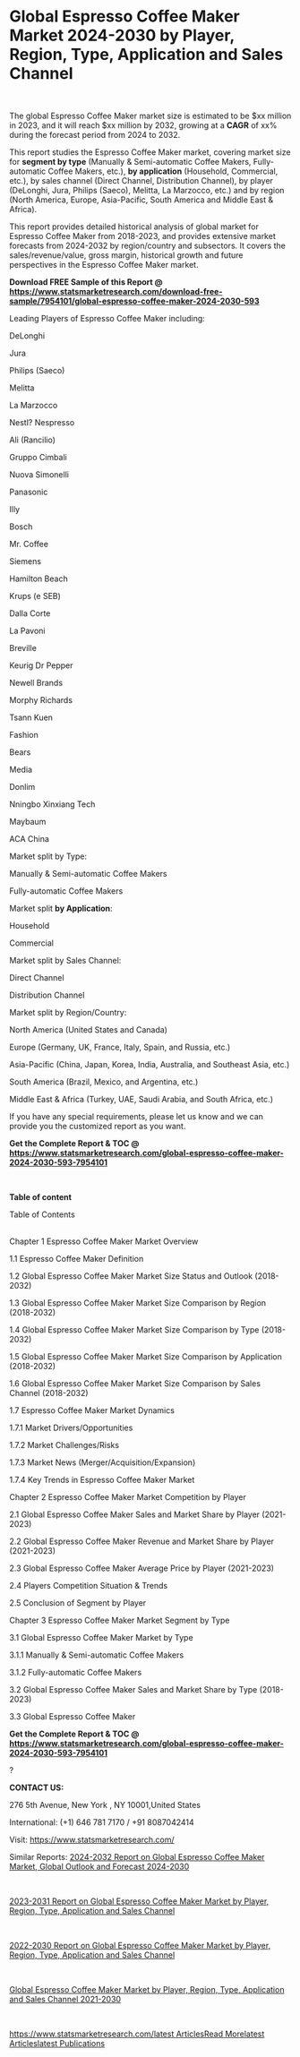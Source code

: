 <h1>Global Espresso Coffee Maker Market 2024-2030 by Player, Region, Type, Application and Sales Channel</h1><br/><p>The global Espresso Coffee Maker market size is estimated to be $xx million in 2023, and it will reach $xx million by 2032, growing at a <strong>CAGR</strong> of xx% during the forecast period from 2024 to 2032.</p>
 
 
 
 <p>This report studies the Espresso Coffee Maker market, covering market size for <strong>segment by type</strong> (Manually & Semi-automatic Coffee Makers, Fully-automatic Coffee Makers, etc.), <strong>by application</strong> (Household, Commercial, etc.), by sales channel (Direct Channel, Distribution Channel), by player (DeLonghi, Jura, Philips (Saeco), Melitta, La Marzocco, etc.) and by region (North America, Europe, Asia-Pacific, South America and Middle East & Africa).</p>
 
 
 
 <p>This report provides detailed historical analysis of global market for Espresso Coffee Maker from 2018-2023, and provides extensive market forecasts from 2024-2032 by region/country and subsectors. It covers the sales/revenue/value, gross margin, historical growth and future perspectives in the Espresso Coffee Maker market.</p>
 
 
 
 <p><strong>Download FREE Sample of this Report @ <a href="https://www.statsmarketresearch.com/download-free-sample/7954101/global-espresso-coffee-maker-2024-2030-593">https://www.statsmarketresearch.com/download-free-sample/7954101/global-espresso-coffee-maker-2024-2030-593</a></strong></p>
 
 
 
 <p>Leading Players of Espresso Coffee Maker including:</p>
 
 
 
 <p>DeLonghi</p>
 
 
 
 <p>Jura</p>
 
 
 
 <p>Philips (Saeco)</p>
 
 
 
 <p>Melitta</p>
 
 
 
 <p>La Marzocco</p>
 
 
 
 <p>Nestl? Nespresso</p>
 
 
 
 <p>Ali (Rancilio)</p>
 
 
 
 <p>Gruppo Cimbali</p>
 
 
 
 <p>Nuova Simonelli</p>
 
 
 
 <p>Panasonic</p>
 
 
 
 <p>Illy</p>
 
 
 
 <p>Bosch</p>
 
 
 
 <p>Mr. Coffee</p>
 
 
 
 <p>Siemens</p>
 
 
 
 <p>Hamilton Beach</p>
 
 
 
 <p>Krups (e SEB)</p>
 
 
 
 <p>Dalla Corte</p>
 
 
 
 <p>La Pavoni</p>
 
 
 
 <p>Breville</p>
 
 
 
 <p>Keurig Dr Pepper</p>
 
 
 
 <p>Newell Brands</p>
 
 
 
 <p>Morphy Richards</p>
 
 
 
 <p>Tsann Kuen</p>
 
 
 
 <p>Fashion</p>
 
 
 
 <p>Bears</p>
 
 
 
 <p>Media</p>
 
 
 
 <p>Donlim</p>
 
 
 
 <p>Nningbo Xinxiang Tech</p>
 
 
 
 <p>Maybaum</p>
 
 
 
 <p>ACA China</p>
 
 
 
 <p>Market split by Type:</p>
 
 
 
 <p>Manually & Semi-automatic Coffee Makers</p>
 
 
 
 <p>Fully-automatic Coffee Makers</p>
 
 
 
 <p>Market split <strong>by Application</strong>:</p>
 
 
 
 <p>Household</p>
 
 
 
 <p>Commercial</p>
 
 
 
 <p>Market split by Sales Channel:</p>
 
 
 
 <p>Direct Channel</p>
 
 
 
 <p>Distribution Channel</p>
 
 
 
 <p>Market split by Region/Country:</p>
 
 
 
 <p>North America (United States and Canada)</p>
 
 
 
 <p>Europe (Germany, UK, France, Italy, Spain, and Russia, etc.)</p>
 
 
 
 <p>Asia-Pacific (China, Japan, Korea, India, Australia, and Southeast Asia, etc.)</p>
 
 
 
 <p>South America (Brazil, Mexico, and Argentina, etc.)</p>
 
 
 
 <p>Middle East & Africa (Turkey, UAE, Saudi Arabia, and South Africa, etc.)</p>
 
 
 
 <p>If you have any special requirements, please let us know and we can provide you the customized report as you want.</p>
 
 
 
 <div><b>Get the Complete Report & TOC @ <a href="https://www.statsmarketresearch.com/global-espresso-coffee-maker-2024-2030-593-7954101">https://www.statsmarketresearch.com/global-espresso-coffee-maker-2024-2030-593-7954101</a></b></div>
 
 
 
 <p><br />
 
 <b>Table of content</b></p>
 
 
 
 <p>Table of Contents<br />
 
 <br />
 
 Chapter 1 Espresso Coffee Maker Market Overview<br />
 
 1.1 Espresso Coffee Maker Definition<br />
 
 1.2 Global Espresso Coffee Maker Market Size Status and Outlook (2018-2032)<br />
 
 1.3 Global Espresso Coffee Maker Market Size Comparison by Region (2018-2032)<br />
 
 1.4 Global Espresso Coffee Maker Market Size Comparison by Type (2018-2032)<br />
 
 1.5 Global Espresso Coffee Maker Market Size Comparison by Application (2018-2032)<br />
 
 1.6 Global Espresso Coffee Maker Market Size Comparison by Sales Channel (2018-2032)<br />
 
 1.7 Espresso Coffee Maker Market Dynamics<br />
 
 1.7.1 Market Drivers/Opportunities<br />
 
 1.7.2 Market Challenges/Risks<br />
 
 1.7.3 Market News (Merger/Acquisition/Expansion)<br />
 
 1.7.4 Key Trends in Espresso Coffee Maker Market<br />
 
 Chapter 2 Espresso Coffee Maker Market Competition by Player<br />
 
 2.1 Global Espresso Coffee Maker Sales and Market Share by Player (2021-2023)<br />
 
 2.2 Global Espresso Coffee Maker Revenue and Market Share by Player (2021-2023)<br />
 
 2.3 Global Espresso Coffee Maker Average Price by Player (2021-2023)<br />
 
 2.4 Players Competition Situation & Trends<br />
 
 2.5 Conclusion of Segment by Player<br />
 
 Chapter 3 Espresso Coffee Maker Market Segment by Type<br />
 
 3.1 Global Espresso Coffee Maker Market by Type<br />
 
 3.1.1 Manually & Semi-automatic Coffee Makers<br />
 
 3.1.2 Fully-automatic Coffee Makers<br />
 
 3.2 Global Espresso Coffee Maker Sales and Market Share by Type (2018-2023)<br />
 
 3.3 Global Espresso Coffee Maker</p>
 
 
 
 <div><b>Get the Complete Report & TOC @ <a href="https://www.statsmarketresearch.com/global-espresso-coffee-maker-2024-2030-593-7954101">https://www.statsmarketresearch.com/global-espresso-coffee-maker-2024-2030-593-7954101</a></b></div>
 
 
 
 <p>? </p>
 
 
 
 <p><b>CONTACT US:</b><br />
 
 276 5th Avenue, New York , NY 10001,United States<br />
 
 International: (+1) 646 781 7170 / +91 8087042414<br />
 
 Visit: <a href="https://www.statsmarketresearch.com/">https://www.statsmarketresearch.com/</a><br />
 
 Similar Reports: <a href="https://www.statsmarketresearch.com/global-espresso-coffee-maker-2024-2030-593-7954101">2024-2032 Report on Global Espresso Coffee Maker Market, Global Outlook and Forecast 2024-2030</a><br />
 
 <br />
 
 <a href="https://www.statsmarketresearch.com/global-espresso-coffee-maker-2024-2030-593-7954101">2023-2031 Report on Global Espresso Coffee Maker Market by Player, Region, Type, Application and Sales Channel</a><br />
 
 <br />
 
 <a href="https://www.statsmarketresearch.com/global-espresso-coffee-maker-2024-2030-593-7954101">2022-2030 Report on Global Espresso Coffee Maker Market by Player, Region, Type, Application and Sales Channel</a><br />
 
 <br />
 
 <a href="https://www.statsmarketresearch.com/global-espresso-coffee-maker-2024-2030-593-7954101">Global Espresso Coffee Maker Market by Player, Region, Type, Application and Sales Channel 2021-2030</a><br />
 
 <br />
 
 <a href="https://gyeongbokgung.com">https://www.statsmarketresearch.com/</a><a href="https://hallyeomaritime.com">latest Articles</a><a href="https://jingwansa.com">Read More</a><a href="https://nguoiviet.jp/">latest Articles</a><a href="https://www.intelmarketresearch.com/">latest Publications</a></p>